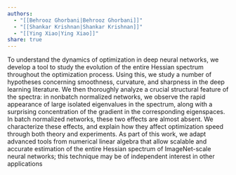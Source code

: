 ```yaml
---
authors:
  - "[[Behrooz Ghorbani|Behrooz Ghorbani]]"
  - "[[Shankar Krishnan|Shankar Krishnan]]"
  - "[[Ying Xiao|Ying Xiao]]"
share: true
---
```


To understand the dynamics of optimization in deep neural networks, we develop a tool to study the evolution of the entire Hessian spectrum throughout the optimization process. Using this, we study a number of hypotheses concerning smoothness, curvature, and sharpness in the deep learning literature. We then thoroughly analyze a crucial structural feature of the spectra: in nonbatch normalized networks, we observe the rapid appearance of large isolated eigenvalues in the spectrum, along with a surprising concentration of the gradient in the corresponding eigenspaces. In batch normalized networks, these two effects are almost absent. We characterize these effects, and explain how they affect optimization speed through both theory and experiments. As part of this work, we adapt advanced tools from numerical linear algebra that allow scalable and accurate estimation of the entire Hessian spectrum of ImageNet-scale neural networks; this technique may be of independent interest in other applications